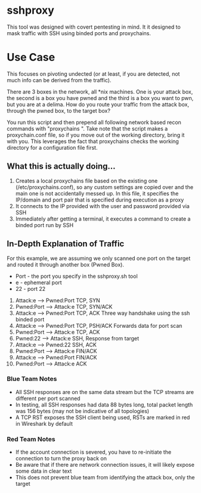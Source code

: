 # sshproxy
This tool was designed with covert pentesting in mind. It it designed to mask traffic with SSH using binded ports and proxychains.

# Use Case
This focuses on pivoting undected (or at least, if you are detected, not much info can be derived from the traffic).

There are 3 boxes in the network, all \*nix machines. One is your attack box, the second is a box you have pwned and the third is a box you want to pwn, but you are at a delima. How do you route your traffic from the attack box, through the pwned box, to the target box?

You run this script and then prepend all following network based recon commands with "proxychains ". Take note that the script makes a proxychain.conf file, so if you move out of the working directory, bring it with you. This leverages the fact that proxychains checks the working directory for a configuration file first.

## What this is actually doing...
1. Creates a local proxychains file based on the existing one (/etc/proxychains.conf), so any custom settings are copied over and the main one is not accidentally messed up. In this file, it specifies the IP/domain and port pair that is specified during execution as a proxy
2. It connects to the IP provided with the user and password provided via SSH
3. Immediately after getting a terminal, it executes a command to create a binded port run by SSH

## In-Depth Explanation of Traffic
For this example, we are assuming we only scanned one port on the target and routed it through another box (Pwned Box).
- Port - the port you specify in the sshproxy.sh tool
- e - ephemeral port
- 22 - port 22

1. Attack:e --> Pwned:Port TCP, SYN 
2. Pwned:Port --> Attack:e TCP, SYN/ACK
3. Attack:e --> Pwned:Port TCP, ACK Three way handshake using the ssh binded port
4. Attack:e --> Pwned:Port TCP, PSH/ACK Forwards data for port scan
5. Pwned:Port --> Attack:e TCP, ACK
6. Pwned:22 --> Attack:e SSH, Response from target
7. Attack:e --> Pwned:22 SSH, ACK
8. Pwned:Port --> Attack:e FIN/ACK
9. Attack:e --> Pwned:Port FIN/ACK
10. Pwned:Port --> Attack:e ACK

### Blue Team Notes
- All SSH responses are on the same data stream but the TCP streams are different per port scanned
- In testing, all SSH responses had data 88 bytes long, total packet length was 156 bytes (may not be indicative of all topologies)
- A TCP RST exposes the SSH client being used, RSTs are marked in red in Wireshark by default

### Red Team Notes
- If the account connection is severed, you have to re-initiate the connection to turn the proxy back on
- Be aware that if there are network connection issues, it will likely expose some data in clear text
- This does not prevent blue team from identifying the attack box, only the target
